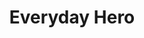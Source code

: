 ---
title: Everyday Hero
year: 2006-01-01
writer: Robby Valentine
composer: Robby Valentine
about: "One of my Tori Amos inspired songs. Like ‘Believing Is Seeing’ and ‘Not In A Million Years’ on my previous album. Recorded with Juan on drums again. It’s about my mum. Though she doesn’t like to be credited at all."
---